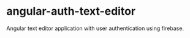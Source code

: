 # angular-auth-text-editor
Angular text editor application with user authentication using firebase.
